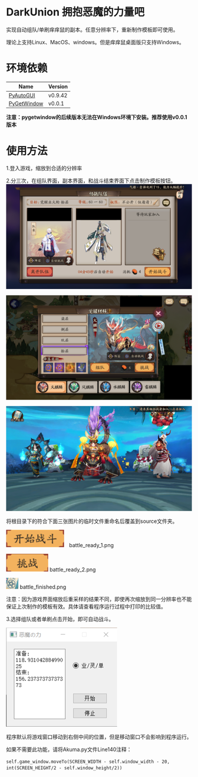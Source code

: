 DarkUnion 拥抱恶魔的力量吧
=========================
实现自动组队/单刷痒痒鼠的副本。任意分辨率下，重新制作模板即可使用。

理论上支持Linux、MacOS、windows。但是痒痒鼠桌面版只支持Windows。

环境依赖
========
| Name | Version | 
| ---- | ------- |
|[PyAutoGUI](https://github.com/asweigart/pyautogui)|v0.9.42|
|[PyGetWindow](https://github.com/asweigart/PyGetWindow)|v0.0.1|
**注意：pygetwindow的后续版本无法在Windows环境下安装。推荐使用v0.0.1版本**

使用方法
=======
1.登入游戏，缩放到合适的分辨率

2.分三次，在组队界面，副本界面，和战斗结束界面下点击制作模板按钮。
![](./example/background_1.png)

![](./example/background_2.png)

![](./example/background_3.png)

将根目录下的符合下面三张图片的临时文件重命名后覆盖到source文件夹。

![](./example/battle_ready_1_rd.png)　battle_ready_1.png

![](./example/battle_ready_2_rd.png)  battle_ready_2.png

![](./example/battle_finished_rd.png) battle_finished.png

注意：因为游戏界面缩放后重采样的结果不同，即使再次缩放到同一分辨率也不能保证上次制作的模板有效。具体请查看程序运行过程中打印的比较值。

3.选择组队或者单刷点击开始，即可自动战斗。

![](./example/akuma.png)

程序默认将游戏窗口移动到右侧中间的位置，但是移动窗口不会影响到程序运行。

如果不需要此功能，请将Akuma.py文件Line140注释：

`self.game_window.moveTo(SCREEN_WIDTH - self.window_width - 20, int(SCREEN_HEIGHT/2 - self.window_height/2))`

